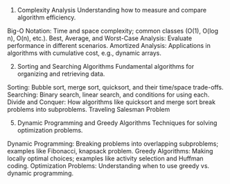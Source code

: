 1. Complexity Analysis
Understanding how to measure and compare algorithm efficiency.

Big-O Notation: Time and space complexity; common classes (O(1), O(log n), O(n), etc.).
Best, Average, and Worst-Case Analysis: Evaluate performance in different scenarios.
Amortized Analysis: Applications in algorithms with cumulative cost, e.g., dynamic arrays.

2. Sorting and Searching Algorithms
Fundamental algorithms for organizing and retrieving data.

Sorting: Bubble sort, merge sort, quicksort, and their time/space trade-offs.
Searching: Binary search, linear search, and conditions for using each.
Divide and Conquer: How algorithms like quicksort and merge sort break problems into subproblems.
Traveling Salesman Problem

5. Dynamic Programming and Greedy Algorithms
Techniques for solving optimization problems.

Dynamic Programming: Breaking problems into overlapping subproblems; examples like Fibonacci, knapsack problem.
Greedy Algorithms: Making locally optimal choices; examples like activity selection and Huffman coding.
Optimization Problems: Understanding when to use greedy vs. dynamic programming.